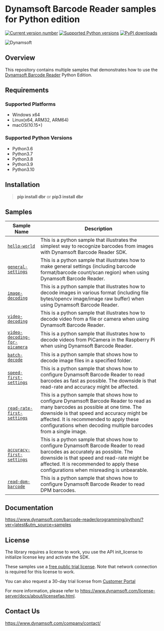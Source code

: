 # Dynamsoft Barcode Reader samples for Python edition

[![Current version number](https://img.shields.io/pypi/v/dbr?color=orange)](https://pypi.org/project/dbr/)
[![Supported Python versions](https://img.shields.io/badge/python-3.6%20%7C%203.7%20%7C%203.8%20%7C%203.9%20%7C%203.10-blue)](https://www.python.org/downloads/)
[![PyPI downloads](https://img.shields.io/pypi/dm/dbr)](https://pypistats.org/packages/dbr)

![Dynamsoft](https://dynamsoft.github.io/styleguide/assets/images/icons/dynamsoft_logos/dynamsoft_logo_original.png "Dynamsoft")  

## Overview

This repository contains multiple samples that demonstrates how to use the [Dynamsoft Barcode Reader](https://www.dynamsoft.com/barcode-reader/overview/) Python Edition.

## Requirements

### Supported Platforms
- Windows x64
- Linux(x64, ARM32, ARM64)
- macOS(10.15+)

### Supported Python Versions

- Python3.6
- Python3.7
- Python3.8
- Python3.9
- Python3.10

## Installation

>**pip install dbr** or **pip3 install dbr**

## Samples

| Sample Name | Description |
| ----------- | ----------- |
| [`hello-world`](samples/hello-world.py) | This is a python sample that illustrates the simplest way to recognize barcodes from images with Dynamsoft Barcode Reader SDK. |
| [`general-settings`](samples/general-settings.py) | This is a python sample that illustrates how to make general settings (including barcode format/barcode count/scan region) when using Dynamsoft Barcode Reader. | 
| [`image-decoding`](samples/image-decoding.py) | This is a python sample that illustrates how to decode images in various format (including file bytes/opencv image/image raw buffer) when using Dynamsoft Barcode Reader. | 
| [`video-decoding`](samples/video-decoding.py) | This is a python sample that illustrates how to decode video from a file or camera when using Dynamsoft Barcode Reader. | 
| [`video-decoding-for-picamera`](samples/video-decoding-for-picamera.py) | This is a python sample that illustrates how to decode videos from PiCamera in the Raspberry Pi when using Dynamsoft Barcode Reader. | 
| [`batch-decode`](samples/performance/batch-decode.py) | This is a python sample that shows how to decode image files in a specified folder. |
| [`speed-first-settings`](samples/performance/speed-first-settings.py) | This is a python sample that shows how to configure Dynamsoft Barcode Reader to read barcodes as fast as possible. The downside is that read-rate and accuracy might be affected. |
| [`read-rate-first-settings`](samples/performance/read-rate-first-settings.py) | This is a python sample that shows how to configure Dynamsoft Barcode Reader to read as many barcodes as possible at one time. The downside is that speed and accuracy might be affected. It is recommended to apply these configurations when decoding multiple barcodes from a single image. |
| [`accuracy-first-settings`](samples/performance/accuracy-first-settings.py) | This is a python sample that shows how to configure Dynamsoft Barcode Reader to read barcodes as accurately as possible. The downside is that speed and read-rate might be affected. It is recommended to apply these configurations when misreading is unbearable. |
| [`read-dpm-barcode`](samples/use-case/read-dpm-barcode.py) | This is a python sample that shows how to configure Dynamsoft Barcode Reader to read DPM barcodes. |

## Documentation

https://www.dynamsoft.com/barcode-reader/programming/python/?ver=latest&utm_source=samples

## License

The library requires a license to work, you use the API init_license to initialize license key and activate the SDK.

These samples use a <a href="https://www.dynamsoft.com/license-server/docs/about/terms.html?ver=latest&product=dbr&utm_source=samples&package=python#public-trial-license" target="_blank">free public trial license</a>. Note that network connection is required for this license to work.

You can also request a 30-day trial license from <a href="https://www.dynamsoft.com/customer/license/trialLicense?product=dbr&utm_source=samples&package=python" target="_blank">Customer Portal</a>

For more information, please refer to https://www.dynamsoft.com/license-server/docs/about/licensefaq.html.

## Contact Us

https://www.dynamsoft.com/company/contact/
